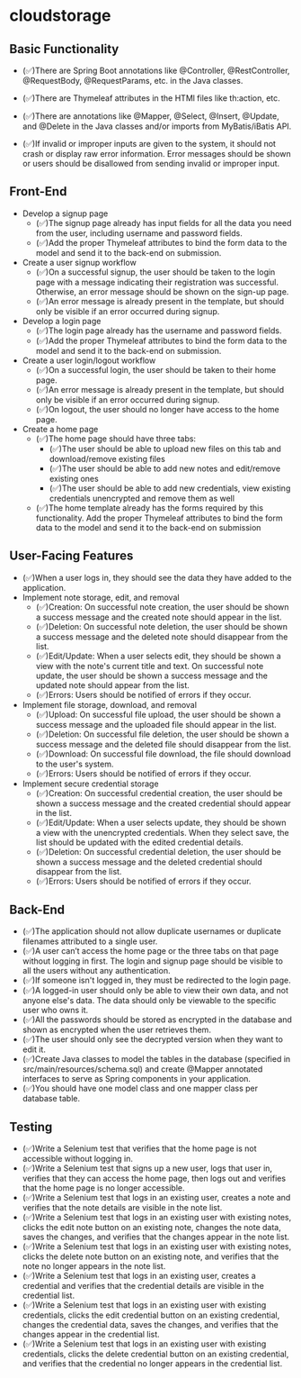 # cloudstorage

## Basic Functionality

- (✅)There are Spring Boot annotations like @Controller, @RestController, @RequestBody, @RequestParams, etc. in the Java classes.

- (✅)There are Thymeleaf attributes in the HTMl files like th:action, etc.

- (✅)There are annotations like @Mapper, @Select, @Insert, @Update, and @Delete in the Java classes and/or imports from MyBatis/iBatis API.

- (✅)If invalid or improper inputs are given to the system, it should not crash or display raw error information. Error messages should be shown or users should be disallowed from sending invalid or improper input.

## Front-End

- Develop a signup page
  - (✅)The signup page already has input fields for all the data you need from the user, including username and password fields.
  - (✅)Add the proper Thymeleaf attributes to bind the form data to the model and send it to the back-end on submission.
- Create a user signup workflow
  - (✅)On a successful signup, the user should be taken to the login page with a message indicating their registration was successful. Otherwise, an error message should be shown on the sign-up page.
  - (✅)An error message is already present in the template, but should only be visible if an error occurred during signup.
- Develop a login page
  - (✅)The login page already has the username and password fields.
  - (✅)Add the proper Thymeleaf attributes to bind the form data to the model and send it to the back-end on submission.
- Create a user login/logout workflow
  - (✅)On a successful login, the user should be taken to their home page.
  - (✅)An error message is already present in the template, but should only be visible if an error occurred during signup.
  - (✅)On logout, the user should no longer have access to the home page.
- Create a home page
    - (✅)The home page should have three tabs:
      - (✅)The user should be able to upload new files on this tab and download/remove existing files
      - (✅)The user should be able to add new notes and edit/remove existing ones
      - (✅)The user should be able to add new credentials, view existing credentials unencrypted and remove them as well
    - (✅)The home template already has the forms required by this functionality. Add the proper Thymeleaf attributes to bind the form data to the model and send it to the back-end on submission


## User-Facing Features

- (✅)When a user logs in, they should see the data they have added to the application.
- Implement note storage, edit, and removal
    - (✅)Creation: On successful note creation, the user should be shown a success message and the created note should appear in the list.
    - (✅)Deletion: On successful note deletion, the user should be shown a success message and the deleted note should disappear from the list.
    - (✅)Edit/Update: When a user selects edit, they should be shown a view with the note's current title and text. On successful note update, the user should be shown a success message and the updated note should appear from the list.
    - (✅)Errors: Users should be notified of errors if they occur.
- Implement file storage, download, and removal
    - (✅)Upload: On successful file upload, the user should be shown a success message and the uploaded file should appear in the list.
    - (✅)Deletion: On successful file deletion, the user should be shown a success message and the deleted file should disappear from the list.
    - (✅)Download: On successful file download, the file should download to the user's system.
    - (✅)Errors: Users should be notified of errors if they occur.
- Implement secure credential storage
    - (✅)Creation: On successful credential creation, the user should be shown a success message and the created credential should appear in the list.
    - (✅)Edit/Update: When a user selects update, they should be shown a view with the unencrypted credentials. When they select save, the list should be updated with the edited credential details.
    - (✅)Deletion: On successful credential deletion, the user should be shown a success message and the deleted credential should disappear from the list.
    - (✅)Errors: Users should be notified of errors if they occur.

## Back-End

- (✅)The application should not allow duplicate usernames or duplicate filenames attributed to a single user.
- (✅)A user can’t access the home page or the three tabs on that page without logging in first. The login and signup page should be visible to all the users without any authentication.
- (✅)If someone isn't logged in, they must be redirected to the login page.
- (✅)A logged-in user should only be able to view their own data, and not anyone else's data. The data should only be viewable to the specific user who owns it.
- (✅)All the passwords should be stored as encrypted in the database and shown as encrypted when the user retrieves them.
- (✅)The user should only see the decrypted version when they want to edit it.
- (✅)Create Java classes to model the tables in the database (specified in src/main/resources/schema.sql) and create @Mapper annotated interfaces to serve as Spring components in your application.
- (✅)You should have one model class and one mapper class per database table.


## Testing

- (✅)Write a Selenium test that verifies that the home page is not accessible without logging in.
- (✅)Write a Selenium test that signs up a new user, logs that user in, verifies that they can access the home page, then logs out and verifies that the home page is no longer accessible.
- (✅)Write a Selenium test that logs in an existing user, creates a note and verifies that the note details are visible in the note list.
- (✅)Write a Selenium test that logs in an existing user with existing notes, clicks the edit note button on an existing note, changes the note data, saves the changes, and verifies that the changes appear in the note list.
- (✅)Write a Selenium test that logs in an existing user with existing notes, clicks the delete note button on an existing note, and verifies that the note no longer appears in the note list.
- (✅)Write a Selenium test that logs in an existing user, creates a credential and verifies that the credential details are visible in the credential list.
- (✅)Write a Selenium test that logs in an existing user with existing credentials, clicks the edit credential button on an existing credential, changes the credential data, saves the changes, and verifies that the changes appear in the credential list.
- (✅)Write a Selenium test that logs in an existing user with existing credentials, clicks the delete credential button on an existing credential, and verifies that the credential no longer appears in the credential list.

